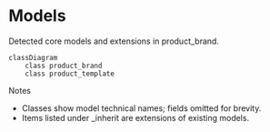 # Models

Detected core models and extensions in product_brand.

```mermaid
classDiagram
    class product_brand
    class product_template
```

Notes
- Classes show model technical names; fields omitted for brevity.
- Items listed under _inherit are extensions of existing models.
